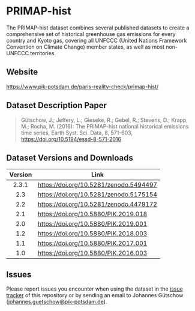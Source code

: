 # PRIMAP-hist

The PRIMAP-hist dataset combines several published datasets to create a comprehensive set of historical greenhouse gas emissions for every country and Kyoto gas, covering all UNFCCC (United Nations Framework Convention on Climate Change) member states, as well as most non-UNFCCC territories.

## Website

https://www.pik-potsdam.de/paris-reality-check/primap-hist/

## Dataset Description Paper

> Gütschow, J.; Jeffery, L.; Gieseke, R.; Gebel, R.; Stevens, D.; Krapp, M.; Rocha, M. (2016): The PRIMAP-hist national historical emissions time series, Earth Syst. Sci. Data, 8, 571-603, https://doi.org/10.5194/essd-8-571-2016

## Dataset Versions and Downloads

| Version | Link                                   |
| :-----: | -------------------------------------- |
| 2.3.1   | https://doi.org/10.5281/zenodo.5494497 |
| 2.3     | https://doi.org/10.5281/zenodo.5175154 |
| 2.2     | https://doi.org/10.5281/zenodo.4479172 |
| 2.1     | https://doi.org/10.5880/PIK.2019.018   |
| 2.0     | https://doi.org/10.5880/PIK.2019.001   |
| 1.2     | https://doi.org/10.5880/PIK.2018.003   |
| 1.1     | https://doi.org/10.5880/PIK.2017.001   |
| 1.0     | https://doi.org/10.5880/PIK.2016.003   |

## Issues

Please report issues you encounter when using the dataset in the [issue tracker](https://github.com/JGuetschow/PRIMAP-hist/issues) of this repository or by sending an email to Johannes Gütschow (johannes.guetschow@pik-potsdam.de).
